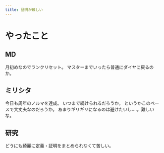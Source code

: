 ```yaml
---
title: 証明が難しい
---
```


# やったこと

## MD

月初めなのでランクリセット。
マスターまでいったら普通にダイヤに戻るのか。

## ミリシタ

今日も周年のノルマを達成。
いつまで続けられるだろうか。
というかこのペースで大丈夫なのだろうか。
あまりギリギリになるのは避けたいし‥‥。難しいな。

## 研究

どうにも綺麗に定義・証明をまとめられなくて苦しい。
